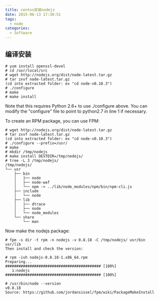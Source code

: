 ```yaml
---
title: centos安装nodejs
date: 2015-06-13 17:30:51
tags:
  - node
categories:
  - Software
---
```

## 编译安装
    # yum install openssl-devel
    # cd /usr/local/src
    # wget http://nodejs.org/dist/node-latest.tar.gz
    # tar zxvf node-latest.tar.gz
    (cd into extracted folder: ex "cd node-v0.10.3")
    # ./configure
    # make
    # make install

Note that this requires Python 2.6+ to use ./configure above. You can modify the "configure" file to point to python2.7 in line 1 if necessary.
    
To create an RPM package, you can use FPM:
    
    # wget http://nodejs.org/dist/node-latest.tar.gz
    # tar zxvf node-latest.tar.gz
    (cd into extracted folder: ex "cd node-v0.10.3")
    # ./configure --prefix=/usr/
    # make
    # mkdir /tmp/nodejs
    # make install DESTDIR=/tmp/nodejs/
    # tree -L 3 /tmp/nodejs/
    /tmp/nodejs/
    └── usr
        ├── bin
        │   ├── node
        │   ├── node-waf
        │   └── npm -> ../lib/node_modules/npm/bin/npm-cli.js
        ├── include
        │   └── node
        ├── lib
        │   ├── dtrace
        │   ├── node
        │   └── node_modules
        └── share
            └── man
Now make the nodejs package:
    
    # fpm -s dir -t rpm -n nodejs -v 0.8.18 -C /tmp/nodejs/ usr/bin usr/lib
    Then install and check the version:
    
    # rpm -ivh nodejs-0.8.18-1.x86_64.rpm 
    Preparing...                ########################################### [100%]
       1:nodejs                 ########################################### [100%]
    
    # /usr/bin/node --version
    v0.8.18
    Source: https://github.com/jordansissel/fpm/wiki/PackageMakeInstall